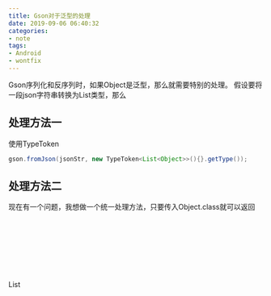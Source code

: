 ```yaml
---
title: Gson对于泛型的处理
date: 2019-09-06 06:40:32 
categories: 
- note
tags: 
- Android
- wontfix
---
```


Gson序列化和反序列时，如果Object是泛型，那么就需要特别的处理。
假设要将一段json字符串转换为List<Object>类型，那么

## 处理方法一
使用TypeToken
```java
gson.fromJson(jsonStr, new TypeToken<List<Object>>(){}.getType());
```

## 处理方法二
现在有一个问题，我想做一个统一处理方法，只要传入Object.class就可以返回List<Object>，那么还可以通过自定义`ParameterizedType`的方式解决。
jackson库自带了`TypeFactory`，调用方式是一样的，省去了自定义的麻烦。
```java
public static class ParameterizedTypeImpl implements ParameterizedType {
    private final Class raw;
    private final Type[] args;

    public static ParameterizedTypeImpl of(Class... classes) {
        if(classes.length == 0) {
            return new ParameterizedTypeImpl(null, new Type[0]);
        }
        if(classes.length == 1) {
            return new ParameterizedTypeImpl(classes[0], null);
        }

        Type tem = classes[classes.length - 1];
        ParameterizedTypeImpl result = null;
        for (int i = classes.length - 2; i >= 0; i--) {
            result = new ParameterizedTypeImpl(classes[i], new Type[] {tem});
            tem = result;
        }
        return result;
    }

    public ParameterizedTypeImpl(Class raw, Type[] args) {
        this.raw = raw;
        this.args = args != null ? args : new Type[0];
    }

    @Override
    public Type[] getActualTypeArguments() {
        return args;
    }

    @Override
    public Type getRawType() {
        return raw;
    }

    @Override
    public Type getOwnerType() {
        return null;
    }
}
```

那么调用方式就变成了：
```java
<T> T fun(Class<T> clazz) {
    String jsonStr = "...";// 省略jsonStr的联网获取代码
    return gson.fromJson(jsonStr, ParameterizedTypeImpl.of(List.class, clazz));
}
```
还没有深究ParameterizedType 的这么用的原理，从网上找到的代码，自己修改的。